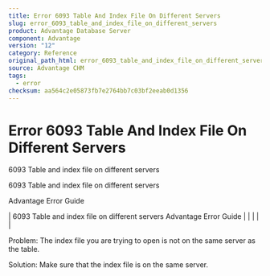 ```yaml
---
title: Error 6093 Table And Index File On Different Servers
slug: error_6093_table_and_index_file_on_different_servers
product: Advantage Database Server
component: Advantage
version: "12"
category: Reference
original_path_html: error_6093_table_and_index_file_on_different_servers.htm
source: Advantage CHM
tags:
  - error
checksum: aa564c2e05873fb7e2764bb7c03bf2eeab0d1356
---
```


# Error 6093 Table And Index File On Different Servers

6093 Table and index file on different servers

6093 Table and index file on different servers

Advantage Error Guide

| 6093 Table and index file on different servers  Advantage Error Guide |  |  |  |  |

Problem: The index file you are trying to open is not on the same server as the table.

Solution: Make sure that the index file is on the same server.
